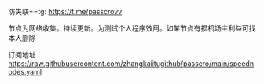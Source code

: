 
防失联==tg: https://t.me/passcrovv

节点为网络收集。持续更新。为测试个人程序效用。如某节点有损机场主利益可找本人删除


订阅地址：https://raw.githubusercontent.com/zhangkaiitugithub/passcro/main/speednodes.yaml


